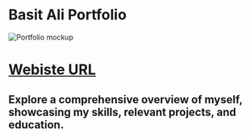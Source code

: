 # Basit Ali Portfolio

![Portfolio mockup](https://res.cloudinary.com/dyduvs3s5/image/upload/v1688323529/qtghahd91ovjqgtsk0af.png)


# [Webiste URL](https://basitali1509.github.io/#/)


## Explore a comprehensive overview of myself, showcasing my skills, relevant projects, and education.
